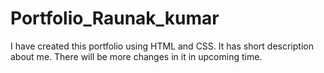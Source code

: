 # Portfolio_Raunak_kumar
I have created this portfolio using HTML and CSS. It has short description about me.
There will be more changes in it in upcoming time.
